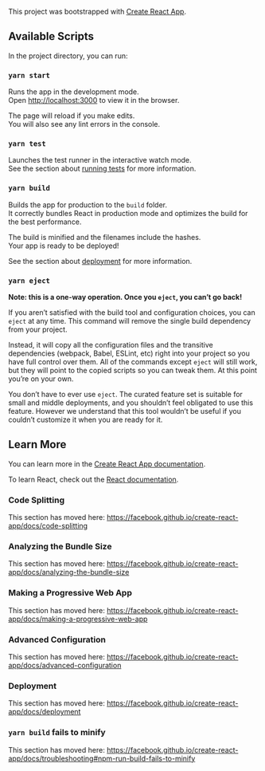 This project was bootstrapped with [Create React App](https://github.com/facebook/create-react-app).

## Available Scripts

In the project directory, you can run:

### `yarn start`

Runs the app in the development mode.<br />
Open [http://localhost:3000](http://localhost:3000) to view it in the browser.

The page will reload if you make edits.<br />
You will also see any lint errors in the console.

### `yarn test`

Launches the test runner in the interactive watch mode.<br />
See the section about [running tests](https://facebook.github.io/create-react-app/docs/running-tests) for more information.

### `yarn build`

Builds the app for production to the `build` folder.<br />
It correctly bundles React in production mode and optimizes the build for the best performance.

The build is minified and the filenames include the hashes.<br />
Your app is ready to be deployed!

See the section about [deployment](https://facebook.github.io/create-react-app/docs/deployment) for more information.

### `yarn eject`

**Note: this is a one-way operation. Once you `eject`, you can’t go back!**

If you aren’t satisfied with the build tool and configuration choices, you can `eject` at any time. This command will remove the single build dependency from your project.

Instead, it will copy all the configuration files and the transitive dependencies (webpack, Babel, ESLint, etc) right into your project so you have full control over them. All of the commands except `eject` will still work, but they will point to the copied scripts so you can tweak them. At this point you’re on your own.

You don’t have to ever use `eject`. The curated feature set is suitable for small and middle deployments, and you shouldn’t feel obligated to use this feature. However we understand that this tool wouldn’t be useful if you couldn’t customize it when you are ready for it.

## Learn More

You can learn more in the [Create React App documentation](https://facebook.github.io/create-react-app/docs/getting-started).

To learn React, check out the [React documentation](https://reactjs.org/).

### Code Splitting

This section has moved here: https://facebook.github.io/create-react-app/docs/code-splitting

### Analyzing the Bundle Size

This section has moved here: https://facebook.github.io/create-react-app/docs/analyzing-the-bundle-size

### Making a Progressive Web App

This section has moved here: https://facebook.github.io/create-react-app/docs/making-a-progressive-web-app

### Advanced Configuration

This section has moved here: https://facebook.github.io/create-react-app/docs/advanced-configuration

### Deployment

This section has moved here: https://facebook.github.io/create-react-app/docs/deployment

### `yarn build` fails to minify

This section has moved here: https://facebook.github.io/create-react-app/docs/troubleshooting#npm-run-build-fails-to-minify


<!-- 
https://github.com/chrisblakely01/quiz-app


{showScore ? (
				<>
				<div className='question-container'>
					<div className='question-text'>
						<span className='App-header'> You scored {score} / {questions.length} Are You Kidding Me?</span>
						<button onClick={replayButton} className='rowButton MuiButton-outlinedPrimary'>REPLAY!</button>
					</div>
				</div>
				</>
			) : (<>
				<div className='App-header'>
					<span className='App-header'>Question {currentQuestion + 1}</span>/{questions.length}
				</div>
				<div className='question-container'>
					<span className='question-text'>{questions[currentQuestion].questionText}</span>
				</div>
				<div className='answers-container'>
					{questions[currentQuestion].answerOptions.map((answerOption) => (
						<button
							//   style={{
							// 	backgroundColor:  color? "red" : ""'rowButton MuiButton-outlinedPrimary'
							// }} 
							className={color ? 'rowButton MuiButton-outlinedPrimary color': 'rowButton MuiButton-outlinedPrimary'} onClick={() => handleAnswerOptionClick(answerOption.isCorrect)}>{answerOption.answerText}</button>
					))}
				</div>
			</>)}
 -->
